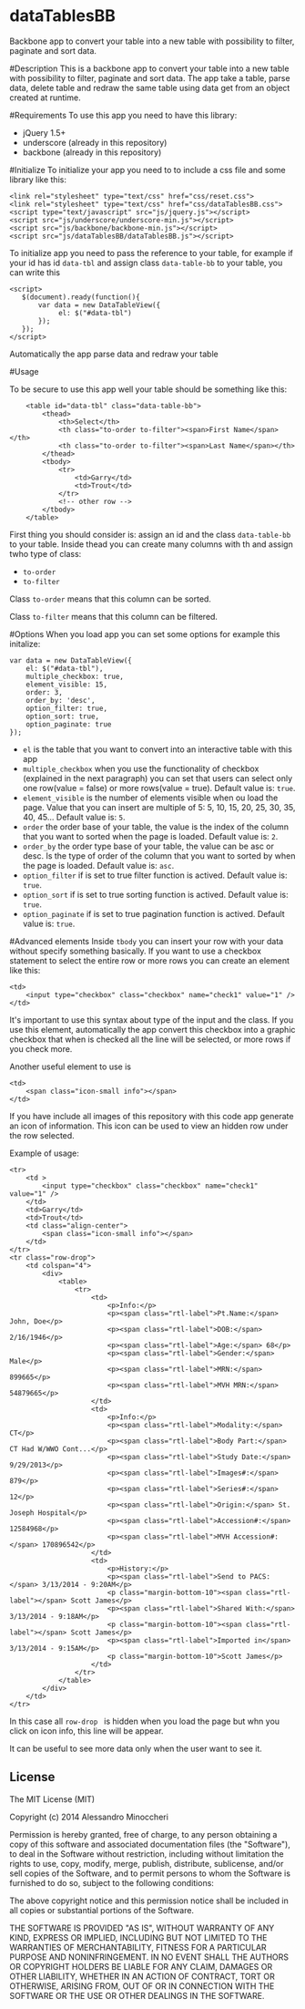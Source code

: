 dataTablesBB
============

Backbone app to convert your table into a new table with possibility to filter, paginate and sort data.

#Description
This is a backbone app to convert your table into a new table with possibility to filter, paginate and sort data.
The app take a table, parse data, delete table and redraw the same table using data get from an object created at runtime.

#Requirements
To use this app you need to have this library:
- jQuery 1.5+
- underscore (already in this repository)
- backbone (already in this repository)

#Initialize
To initialize your app you need to to include a css file and some library like this:

```
<link rel="stylesheet" type="text/css" href="css/reset.css">
<link rel="stylesheet" type="text/css" href="css/dataTablesBB.css">
<script type="text/javascript" src="js/jquery.js"></script>
<script src="js/underscore/underscore-min.js"></script>
<script src="js/backbone/backbone-min.js"></script>
<script src="js/dataTablesBB/dataTablesBB.js"></script>
```
To initialize app you need to pass the reference to your table, for example if your id has id ```data-tbl``` and assign class ```data-table-bb``` to your table, you can write this


```
<script>
   $(document).ready(function(){
       var data = new DataTableView({ 
            el: $("#data-tbl")
       });
   });
</script>
```

Automatically the app parse data and redraw your table

#Usage

To be secure to use this app well your table should be something like this:

```
	<table id="data-tbl" class="data-table-bb">
        <thead>
            <th>Select</th>
            <th class="to-order to-filter"><span>First Name</span></th>
            <th class="to-order to-filter"><span>Last Name</span></th>
        </thead>
        <tbody>
            <tr>
                <td>Garry</td>
                <td>Trout</td>
            </tr>
            <!-- other row -->
        </tbody>
    </table>
```

First thing you should consider is: assign an id and the class ```data-table-bb``` to your table.
Inside thead you can create many columns with th and assign twho type of class:
- ```to-order```
- ```to-filter```

Class ```to-order``` means that this column can be sorted.

Class ```to-filter``` means that this column can be filtered.

#Options
When you load app you can set some options for example this initalize:

```
var data = new DataTableView({ 
    el: $("#data-tbl"),
    multiple_checkbox: true,
    element_visible: 15,
    order: 3,
    order_by: 'desc',
    option_filter: true,
    option_sort: true,
    option_paginate: true
});
```

- ```el``` is the table that you want to convert into an interactive table with this app
- ```multiple_checkbox``` when you use the functionality of checkbox (explained in the next paragraph) you can set that users can select only one row(value = false) or more rows(value = true). Default value is: ```true```.
- ```element_visible``` is the number of elements visible when ou load the page. Value that you can insert are multiple of 5: 5, 10, 15, 20, 25, 30, 35, 40, 45... Default value is: ```5```.
- ```order``` the order base of your table, the value is the index of the column that you want to sorted when the page is loaded. Default value is: ```2```.
- ```order_by``` the order type base of your table, the value can be asc or desc. Is the type of order of the column that you want to sorted by when the page is loaded. Default value is: ```asc```.
- ```option_filter``` if is set to true filter function is actived. Default value is: ```true```.
- ```option_sort``` if is set to true sorting function is actived. Default value is: ```true```.
- ```option_paginate``` if is set to true pagination function is actived. Default value is: ```true```.

#Advanced elements
Inside ```tbody``` you can insert your row with your data without specify something basically.
If you want to use a checkbox statement to select the entire row or more rows you can create an element like this:

```
<td>
    <input type="checkbox" class="checkbox" name="check1" value="1" />
</td>
```

It's important to use this syntax about type of the input and the class.
If you use this element, automatically the app convert this checkbox into a graphic checkbox that when is checked all the line will be selected, or more rows if you check more.


Another useful element to use is

```
<td>
    <span class="icon-small info"></span>
</td>
```
If you have include all images of this repository with this code app generate an icon of information.
This icon can be used to view an hidden row under the row selected.

Example of usage:

```
<tr>
    <td >
        <input type="checkbox" class="checkbox" name="check1" value="1" />
    </td>
    <td>Garry</td>
    <td>Trout</td>
    <td class="align-center">
        <span class="icon-small info"></span>
    </td>
</tr>
<tr class="row-drop">
    <td colspan="4">
        <div>
            <table>
                <tr>
                    <td>
                        <p>Info:</p>
                        <p><span class="rtl-label">Pt.Name:</span> John, Doe</p>
                        <p><span class="rtl-label">DOB:</span> 2/16/1946</p>
                        <p><span class="rtl-label">Age:</span> 68</p>
                        <p><span class="rtl-label">Gender:</span> Male</p>
                        <p><span class="rtl-label">MRN:</span> 899665</p>
                        <p><span class="rtl-label">MVH MRN:</span> 54879665</p>
                    </td>
                    <td>
                        <p>Info:</p>
                        <p><span class="rtl-label">Modality:</span> CT</p>
                        <p><span class="rtl-label">Body Part:</span> CT Had W/WWO Cont...</p>
                        <p><span class="rtl-label">Study Date:</span> 9/29/2013</p>
                        <p><span class="rtl-label">Images#:</span> 879</p>
                        <p><span class="rtl-label">Series#:</span> 12</p>
                        <p><span class="rtl-label">Origin:</span> St. Joseph Hospital</p>
                        <p><span class="rtl-label">Accession#:</span> 12584968</p>
                        <p><span class="rtl-label">MVH Accession#:</span> 170896542</p>
                    </td>
                    <td>
                        <p>History:</p>
                        <p><span class="rtl-label">Send to PACS:</span> 3/13/2014 - 9:20AM</p>
                        <p class="margin-bottom-10"><span class="rtl-label"></span> Scott James</p>
                        <p><span class="rtl-label">Shared With:</span> 3/13/2014 - 9:18AM</p>
                        <p class="margin-bottom-10"><span class="rtl-label"></span> Scott James</p>
                        <p><span class="rtl-label">Imported in</span> 3/13/2014 - 9:15AM</p>
                        <p class="margin-bottom-10">Scott James</p>
                    </td>
                </tr>
            </table>
        </div>
    </td>
</tr>
```

In this case all ```row-drop ``` is hidden when you load the page but whn you click on icon info, this line will be appear.

It can be useful to see more data only when the user want to see it.

## License

The MIT License (MIT)

Copyright (c) 2014 Alessandro Minoccheri

Permission is hereby granted, free of charge, to any person obtaining a copy of this software and associated documentation files (the "Software"), to deal in the Software without restriction, including without limitation the rights to use, copy, modify, merge, publish, distribute, sublicense, and/or sell copies of the Software, and to permit persons to whom the Software is furnished to do so, subject to the following conditions:

The above copyright notice and this permission notice shall be included in all copies or substantial portions of the Software.

THE SOFTWARE IS PROVIDED "AS IS", WITHOUT WARRANTY OF ANY KIND, EXPRESS OR IMPLIED, INCLUDING BUT NOT LIMITED TO THE WARRANTIES OF MERCHANTABILITY, FITNESS FOR A PARTICULAR PURPOSE AND NONINFRINGEMENT. IN NO EVENT SHALL THE AUTHORS OR COPYRIGHT HOLDERS BE LIABLE FOR ANY CLAIM, DAMAGES OR OTHER LIABILITY, WHETHER IN AN ACTION OF CONTRACT, TORT OR OTHERWISE, ARISING FROM, OUT OF OR IN CONNECTION WITH THE SOFTWARE OR THE USE OR OTHER DEALINGS IN THE SOFTWARE.